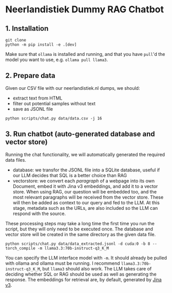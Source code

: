 # Neerlandistiek Dummy RAG Chatbot



## 1. Installation

```shell
git clone 
python -m pip install -e .[dev]
```

Make sure that `ollama` is installed and running, and that you have `pull`'d the model you want to use, e.g. `ollama pull llama3`.

## 2. Prepare data

Given our CSV file with our neerlandistiek.nl dumps, we should:

- extract text from HTML
- filter out potential samples without text
- save as JSONL file

```shell
python scripts/chat.py data/data.csv -j 16
```

## 3. Run chatbot (auto-generated database and vector store)

Running the chat functionality, we will automatically generated the required data files.

- database: we transfor the JSONL file into a SQLite database, useful if our LLM decides that SQL is a better choice than RAG
- vectorstore: we convert each *paragraph* of a webpage into its own Document, embed it with Jina v3 embeddings, and add it to a vector store. When using RAG, our question will be embedded too, and the most relevant paragraphs will be received from the vector store. These will then be added as context to our query and fed to the LLM. At this stage, metadata such as the URLs, are also included so the LLM can respond with the source.

These processing steps may take a long time the first time you run the script, but they will only need to be executed once. The database and vector store will be created in the same directory as the given data file.

```shell
python scripts/chat.py data/data_extracted.jsonl -d cuda:0 -b 8 --torch_compile -m llama3.3:70b-instruct-q3_K_M
```

You can specify the LLM interface model with `-m`. It should already be pulled with ollama and ollama must be running. I recommend `llama3.3:70b-instruct-q3_K_M`, but `llama3` should also work. The LLM takes care of deciding whether SQL or RAG should be used as well as generating the response. The embeddings for retrieval are, by default, generated by [Jina v3](https://huggingface.co/jinaai/jina-embeddings-v3).
